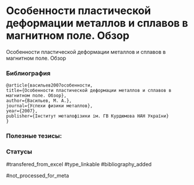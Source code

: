 # Особенности пластической деформации металлов и сплавов в магнитном поле. Обзор

Особенности пластической деформации металлов и сплавов в магнитном поле. Обзор

### Библиография
```
@article{васильев2007особенности,
title={Особенности пластической деформации металлов и сплавов в магнитном поле. Обзор},
author={Васильев, М. А.},
journal={Успехи физики металлов},
year={2007},
publisher={Інститут металофізики ім. ГВ Курдюмова НАН України}
}
```

### Полезные тезисы:

### Статусы
#transfered_from_excel 
#type_linkable 
#bibliography_added

#not_processed_for_meta
